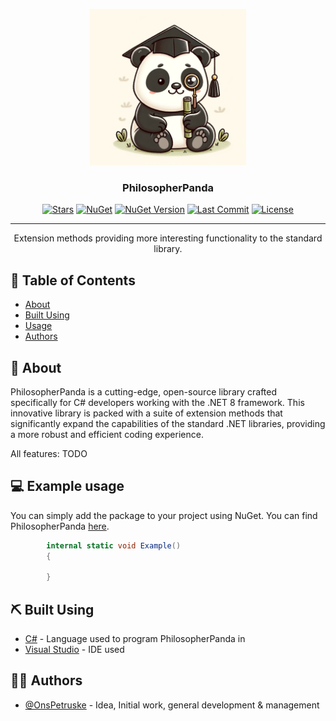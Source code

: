 <p align="center">
  <a href="https://github.com/pkg-dot-zip/PhilosopherPanda" rel="noopener">
 <img width=250px height=250px src="https://raw.githubusercontent.com/pkg-dot-zip/PhilosopherPanda/master/projectLogo.png" alt="Project logo"></a>
</p>

<h3 align="center">PhilosopherPanda</h3>

<div align="center">

  [![Stars](https://img.shields.io/github/stars/pkg-dot-zip/PhilosopherPanda)](https://github.com/pkg-dot-zip/PhilosopherPanda/stargazers)
  [![NuGet](https://img.shields.io/nuget/dt/pkg-dot-zip.Util.PhilosopherPanda)](https://www.nuget.org/packages/pkg-dot-zip.Util.PhilosopherPanda/)
  [![NuGet Version](https://img.shields.io/nuget/v/pkg-dot-zip.Util.PhilosopherPanda)](https://www.nuget.org/packages/pkg-dot-zip.Util.PhilosopherPanda/)
  [![Last Commit](https://img.shields.io/github/last-commit/pkg-dot-zip/PhilosopherPanda)](https://github.com/pkg-dot-zip/PhilosopherPanda/commits/development)
  [![License](https://img.shields.io/github/license/pkg-dot-zip/PhilosopherPanda)](/LICENSE)

</div>

---

<p align="center"> Extension methods providing more interesting functionality to the standard library.
    <br> 
</p>

## 📝 Table of Contents
- [About](#about)
- [Built Using](#built_using)
- [Usage](#example)
- [Authors](#authors)

## 🧐 About <a name = "about"></a>
PhilosopherPanda is a cutting-edge, open-source library crafted specifically for C# developers working with the .NET 8 framework. This innovative library is packed with a suite of extension methods that significantly expand the capabilities of the standard .NET libraries, providing a more robust and efficient coding experience.

All features: TODO

## 💻 Example usage <a name = "example"></a>
You can simply add the package to your project using NuGet. You can find PhilosopherPanda [here](https://www.nuget.org/packages/pkg-dot-zip.Util.PhilosopherPanda).

```csharp
        internal static void Example()
        {

        }
```

## ⛏️ Built Using <a name = "built_using"></a>
- [C#](https://dotnet.microsoft.com/en-us/languages/csharp) - Language used to program PhilosopherPanda in
- [Visual Studio](https://visualstudio.microsoft.com/) - IDE used

## ✍🏻 Authors <a name = "authors"></a>
- [@OnsPetruske](https://github.com/pkg-dot-zip) - Idea, Initial work, general development & management
